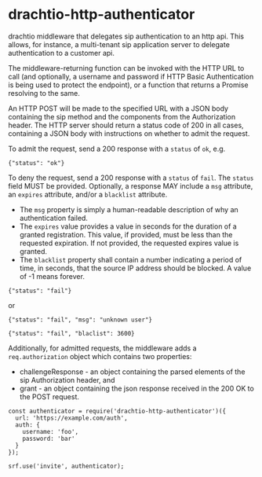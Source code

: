 # drachtio-http-authenticator

drachtio middleware that delegates sip authentication to an http api.  This allows, for instance, a multi-tenant sip application server to delegate authentication to a customer api.

The middleware-returning function can be invoked with the HTTP URL to call (and optionally, a username and password if HTTP Basic Authentication is being used to protect the endpoint), or a function that returns a Promise resolving to the same.  

An HTTP POST will be made to the specified URL with a JSON body containing the sip method and the components from the Authorization header.  The HTTP server should return a status code of 200 in all cases, containing a JSON body with instructions on whether to admit the request.

To admit the request, send a 200 response with a `status` of `ok`, e.g.
```
{"status": "ok"}
```
To deny the request, send a 200 response with a `status` of `fail`.  The `status` field MUST be provided.  Optionally, a response MAY include a `msg` attribute, an `expires` attribute, and/or a `blacklist` attribute.  

- The `msg` property is simply a human-readable description of why an authentication failed.
- The `expires` value provides a value in seconds for the duration of a granted registration.  This value, if provided, must be less than the requested expiration. If not provided, the requested expires value is granted.
- The `blacklist` property shall contain a number indicating a period of time, in seconds, that the source IP address should be blocked.  A value of -1 means forever.
```
{"status": "fail"}
```
or
```
{"status": "fail", "msg": "unknown user"}
```
```
{"status": "fail", "blaclist": 3600}
```


Additionally, for admitted requests, the middleware adds a `req.authorization` object which contains two properties:
- challengeResponse - an object containing the parsed elements of the sip Authorization header, and
- grant - an object containing the json response received in the 200 OK to the POST request.

```
const authenticator = require('drachtio-http-authenticator')({
  url: 'https://example.com/auth',
  auth: {
    username: 'foo',
    password: 'bar'
  }
});

srf.use('invite', authenticator);
```